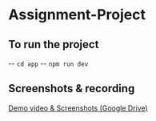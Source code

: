# Assignment-Project

## To run the project 

-- `cd app`
-- `npm run dev`


## Screenshots & recording

[Demo video & Screenshots (Google Drive)](https://drive.google.com/drive/folders/1hkxCZrc4iCxD6U6QYMTAieS_Bd1eGavu?usp=drive_link)
